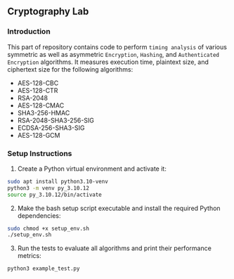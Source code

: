 ## Cryptography Lab

### Introduction

This part of repository contains code to perform `timing analysis` of various symmetric as well as asymmetric `Encryption`, `Hashing`, and `Authenticated Encryption` algorithms. It measures execution time, plaintext size, and ciphertext size for the following algorithms:

* AES-128-CBC
* AES-128-CTR
* RSA-2048
* AES-128-CMAC
* SHA3-256-HMAC
* RSA-2048-SHA3-256-SIG
* ECDSA-256-SHA3-SIG
* AES-128-GCM

### Setup Instructions

1. Create a Python virtual environment and activate it:

```sh
sudo apt install python3.10-venv
python3 -m venv py_3.10.12
source py_3.10.12/bin/activate
```

2. Make the bash setup script executable and install the required Python dependencies:

```sh
sudo chmod +x setup_env.sh
./setup_env.sh
```

3. Run the tests to evaluate all algorithms and print their performance metrics:

```sh
python3 example_test.py
```